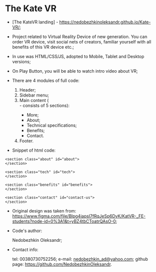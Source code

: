 # The Kate VR

 - [The KateVR landing] - https://nedobezhkinoleksandr.github.io/Kate-VR/;

 - Project related to Virtual Reality Device of new generation. You can order VR device, visit social nets of creators, familiar yourself with all benefits of this VR device etc.; 

 - In use was HTML/CSS/JS, adopted to Mobile, Tablet and Desktop versions;
 - On Play Button, you will be able to watch intro video about VR;

 - There are 4 modules of full code:
   1) Header;
   2) Sidebar menu;
   3) Main content (<main> - consists of 5 sections):
      - More;
      - About;
      - Technical specifications;
      - Benefits;
      - Contact.
   4) Footer.

 - Snippet of html code:

  <main>
    <section class="more" id="more">
    </section>

    <section class="about" id="about">
    </section>

    <section class="tech" id="tech">
    </section>

    <section class="benefits" id="benefits">
    </section>

    <section class="contact" id="contact-us">
    </section>
  </main>

 - Original design was taken from: https://www.figma.com/file/Blpg4iapsI7fRqJeSp6DvK/KatVR-_FE-students?node-id=0%3A1&t=yBZ4tbCToatrQAsO-0;

 - Code's author:

    Nedobezhkin Oleksandr;

 - Contact info:

   tel: 00380730752256;
   e-mail: nedobezhkin_ad@yahoo.com;
   github page: https://github.com/NedobezhkinOleksandr.


